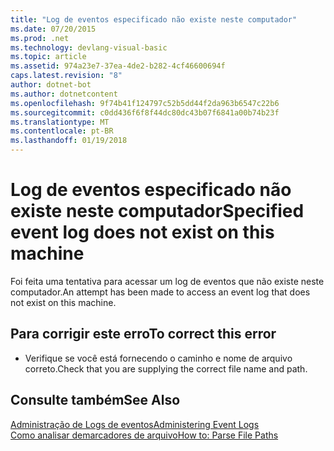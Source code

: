 ```yaml
---
title: "Log de eventos especificado não existe neste computador"
ms.date: 07/20/2015
ms.prod: .net
ms.technology: devlang-visual-basic
ms.topic: article
ms.assetid: 974a23e7-37ea-4de2-b282-4cf46600694f
caps.latest.revision: "8"
author: dotnet-bot
ms.author: dotnetcontent
ms.openlocfilehash: 9f74b41f124797c52b5dd44f2da963b6547c22b6
ms.sourcegitcommit: c0dd436f6f8f44dc80dc43b07f6841a00b74b23f
ms.translationtype: MT
ms.contentlocale: pt-BR
ms.lasthandoff: 01/19/2018
---
```

# <a name="specified-event-log-does-not-exist-on-this-machine"></a><span data-ttu-id="cf270-102">Log de eventos especificado não existe neste computador</span><span class="sxs-lookup"><span data-stu-id="cf270-102">Specified event log does not exist on this machine</span></span>
<span data-ttu-id="cf270-103">Foi feita uma tentativa para acessar um log de eventos que não existe neste computador.</span><span class="sxs-lookup"><span data-stu-id="cf270-103">An attempt has been made to access an event log that does not exist on this machine.</span></span>  
  
## <a name="to-correct-this-error"></a><span data-ttu-id="cf270-104">Para corrigir este erro</span><span class="sxs-lookup"><span data-stu-id="cf270-104">To correct this error</span></span>  
  
-   <span data-ttu-id="cf270-105">Verifique se você está fornecendo o caminho e nome de arquivo correto.</span><span class="sxs-lookup"><span data-stu-id="cf270-105">Check that you are supplying the correct file name and path.</span></span>  
  
## <a name="see-also"></a><span data-ttu-id="cf270-106">Consulte também</span><span class="sxs-lookup"><span data-stu-id="cf270-106">See Also</span></span>  
 [<span data-ttu-id="cf270-107">Administração de Logs de eventos</span><span class="sxs-lookup"><span data-stu-id="cf270-107">Administering Event Logs</span></span>](http://msdn.microsoft.com/library/35f53238-bdd2-417b-acd8-2fd9f7397f18)  
 [<span data-ttu-id="cf270-108">Como analisar demarcadores de arquivo</span><span class="sxs-lookup"><span data-stu-id="cf270-108">How to: Parse File Paths</span></span>](../../visual-basic/developing-apps/programming/drives-directories-files/how-to-parse-file-paths.md)
